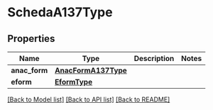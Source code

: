 # SchedaA137Type

## Properties
Name | Type | Description | Notes
------------ | ------------- | ------------- | -------------
**anac_form** | [**AnacFormA137Type**](AnacFormA137Type.md) |  | 
**eform** | [**EformType**](EformType.md) |  | 

[[Back to Model list]](../README.md#documentation-for-models) [[Back to API list]](../README.md#documentation-for-api-endpoints) [[Back to README]](../README.md)

